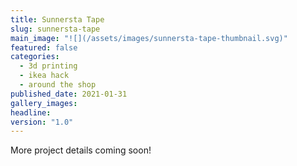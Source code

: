 ```yaml
---
title: Sunnersta Tape
slug: sunnersta-tape
main_image: "![](/assets/images/sunnersta-tape-thumbnail.svg)"
featured: false
categories:
  - 3d printing
  - ikea hack
  - around the shop
published_date: 2021-01-31
gallery_images: 
headline: 
version: "1.0"
---
```


More project details coming soon!